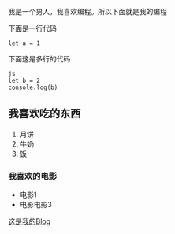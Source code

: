 
我是一个男人，我喜欢编程。所以下面就是我的编程

下面是一行代码

    let a = 1 

下面这是多行的代码
   
````
js 
let b = 2
console.log(b)
````

## 我喜欢吃的东西

1. 月饼
2. 牛奶
3. 饭

### 我喜欢的电影
 * 电影1
 * 电影电影3
 
[这是我的Blog](https://github.com/RickyLei7/blog-test)
